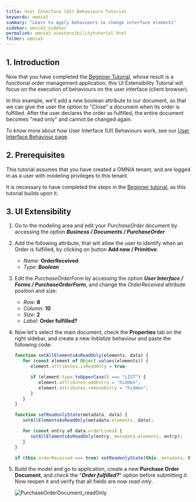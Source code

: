 ```yaml
---
title: User Interface (UI) Behaviours Tutorial
keywords: omnia3
summary: "Learn to apply behaviours to change interface elements"
sidebar: omnia3_sidebar
permalink: omnia3_uiextensibilitytutorial.html
folder: omnia3
---
```


## 1. Introduction

Now that you have completed the [Beginner Tutorial](omnia3_beginnertutorial.html), whose result is a functional order management application, this UI Extensibility Tutorial will focus on the execution of behaviours on the user interface (client browser).

In this example, we'll add a new boolean attribute to our document, so that we can give the user the option to "Close" a document when its order is fulfilled. After the user declares the order as fulfilled, the entire document becomes "read only" and cannot be changed again.

To know more about how User Interface (UI) Behaviours work, see our [User Interface Behaviour page](omnia3_modeler_uibehaviours.html).

## 2. Prerequisites

This tutorial assumes that you have created a OMNIA tenant, and are logged in as a user with modeling privileges to this tenant.

It is necessary to have completed the steps in the [Beginner tutorial](omnia3_beginnertutorial.html), as this tutorial builds upon it.

## 3. UI Extensibility

1. Go to the modeling area and edit your _PurchaseOrder_ document by accessing the option **_Business / Documents / PurchaseOrder_**

2. Add the following attribute, that will allow the user to identify when an Order is fulfilled, by clicking on button **Add new / Primitive**:

   - _Name_: **OrderReceived**
   - _Type_: **_Boolean_**

3. Edit the _PurchaseOrderForm_ by accessing the option **_User Interface / Forms / PurchaseOrderForm_**, and change the _OrderReceived_ attribute position and size:

   - _Row_: **8**
   - _Column_: **10**
   - _Size_: **2**
   - _Label_: **Order fulfilled?**

4. Now let's select the main document, check the **Properties** tab on the right sidebar, and create a new _Initialize_ behaviour and paste the following code:

   ```JavaScript
   function setAllElementsAsReadOnly(elements, data) {
      for (const element of Object.values(elements)) {
         element.attributes.isReadOnly = true;

         if (element.type.toUpperCase() === "LIST") {
            element.attributes.addEntry = "hidden";
            element.attributes.removeEntry = "hidden";
         }
      }
   }

   function setReadonlyState(metadata, data) {
      setAllElementsAsReadOnly(metadata.elements, data);

      for (const entry of data.orderLines) {
         setAllElementsAsReadOnly(entry._metadata.elements, entry);
      }
   }

   if (this.orderReceived === true) setReadonlyState(this._metadata, this);
   ```

5. Build the model and go to application, create a new **Purchase Order Document**, and check the "**_Order fulfilled?_**" option before submitting it. Now reopen it and verify that all fields are now _read only_.

   ![PurchaseOrderDocument_readOnly](/images/tutorials/advanced/Application-PurchaseOrder-Closed.jpg)
